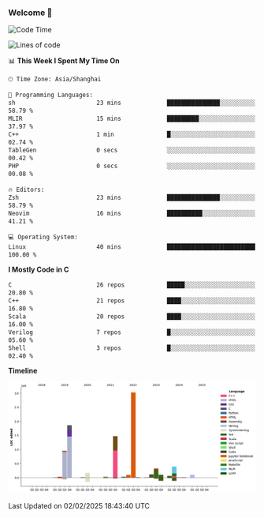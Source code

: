 ### Welcome 👋

<!--START_SECTION:waka-->
![Code Time](http://img.shields.io/badge/Code%20Time-1%2C822%20hrs%2011%20mins-blue)

![Lines of code](https://img.shields.io/badge/From%20Hello%20World%20I%27ve%20Written-8.8%20million%20lines%20of%20code-blue)

📊 **This Week I Spent My Time On** 

```text
🕑︎ Time Zone: Asia/Shanghai

💬 Programming Languages: 
sh                       23 mins             ███████████████░░░░░░░░░░   58.79 % 
MLIR                     15 mins             █████████░░░░░░░░░░░░░░░░   37.97 % 
C++                      1 min               █░░░░░░░░░░░░░░░░░░░░░░░░   02.74 % 
TableGen                 0 secs              ░░░░░░░░░░░░░░░░░░░░░░░░░   00.42 % 
PHP                      0 secs              ░░░░░░░░░░░░░░░░░░░░░░░░░   00.08 % 

🔥 Editors: 
Zsh                      23 mins             ███████████████░░░░░░░░░░   58.79 % 
Neovim                   16 mins             ██████████░░░░░░░░░░░░░░░   41.21 % 

💻 Operating System: 
Linux                    40 mins             █████████████████████████   100.00 % 
```

**I Mostly Code in C** 

```text
C                        26 repos            █████░░░░░░░░░░░░░░░░░░░░   20.80 % 
C++                      21 repos            ████░░░░░░░░░░░░░░░░░░░░░   16.80 % 
Scala                    20 repos            ████░░░░░░░░░░░░░░░░░░░░░   16.00 % 
Verilog                  7 repos             █░░░░░░░░░░░░░░░░░░░░░░░░   05.60 % 
Shell                    3 repos             █░░░░░░░░░░░░░░░░░░░░░░░░   02.40 % 
```



**Timeline**

![Lines of Code chart](https://raw.githubusercontent.com/Bohan-hu/Bohan-hu/master/assets/bar_graph.png)


 Last Updated on 02/02/2025 18:43:40 UTC
<!--END_SECTION:waka-->



